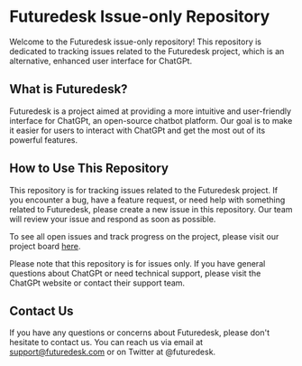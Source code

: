 
# Futuredesk Issue-only Repository

Welcome to the Futuredesk issue-only repository! This repository is dedicated to tracking issues related to the Futuredesk project, which is an alternative, enhanced user interface for ChatGPt.

## What is Futuredesk?

Futuredesk is a project aimed at providing a more intuitive and user-friendly interface for ChatGPt, an open-source chatbot platform. Our goal is to make it easier for users to interact with ChatGPt and get the most out of its powerful features.

## How to Use This Repository

This repository is for tracking issues related to the Futuredesk project. If you encounter a bug, have a feature request, or need help with something related to Futuredesk, please create a new issue in this repository. Our team will review your issue and respond as soon as possible.

To see all open issues and track progress on the project, please visit our project board  [here](https://github.com/users/juztim/projects/4).

Please note that this repository is for issues only. If you have general questions about ChatGPt or need technical support, please visit the ChatGPt website or contact their support team.

## Contact Us

If you have any questions or concerns about Futuredesk, please don't hesitate to contact us. You can reach us via email at support@futuredesk.com or on Twitter at @futuredesk.
